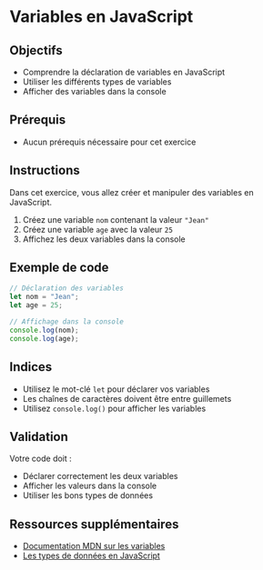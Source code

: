 # Variables en JavaScript

## Objectifs
- Comprendre la déclaration de variables en JavaScript
- Utiliser les différents types de variables
- Afficher des variables dans la console

## Prérequis
- Aucun prérequis nécessaire pour cet exercice

## Instructions
Dans cet exercice, vous allez créer et manipuler des variables en JavaScript.

1. Créez une variable `nom` contenant la valeur `"Jean"`
2. Créez une variable `age` avec la valeur `25`
3. Affichez les deux variables dans la console

## Exemple de code
```javascript
// Déclaration des variables
let nom = "Jean";
let age = 25;

// Affichage dans la console
console.log(nom);
console.log(age);
```

## Indices
- Utilisez le mot-clé `let` pour déclarer vos variables
- Les chaînes de caractères doivent être entre guillemets
- Utilisez `console.log()` pour afficher les variables

## Validation
Votre code doit :
- Déclarer correctement les deux variables
- Afficher les valeurs dans la console
- Utiliser les bons types de données

## Ressources supplémentaires
- [Documentation MDN sur les variables](https://developer.mozilla.org/fr/docs/Web/JavaScript/Guide/Grammar_and_types#d%C3%A9clarations)
- [Les types de données en JavaScript](https://developer.mozilla.org/fr/docs/Web/JavaScript/Data_structures)
